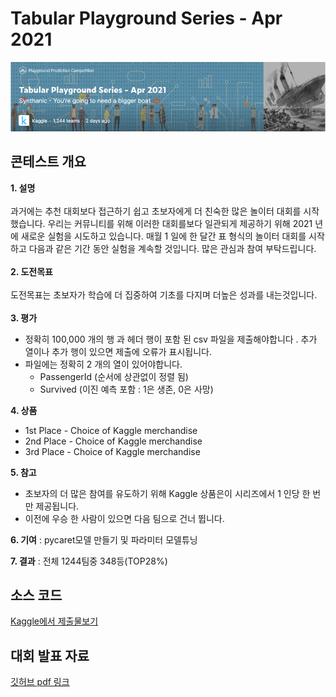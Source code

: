 # Tabular Playground Series - Apr 2021

![](https://github.com/KJM94/Team_Project/blob/main/Tabular_Playground_Series_-_Apr_2021/image/Tabular%20Playground%20Series%20-%20Apr%202021.PNG)

## 콘테스트 개요

**1. 설명**
<br/>
<br/>
과거에는 추천 대회보다 접근하기 쉽고 초보자에게 더 친숙한 많은 놀이터 대회를 시작했습니다.
우리는 커뮤니티를 위해 이러한 대회를보다 일관되게 제공하기 위해 2021 년에 새로운 실험을 시도하고 있습니다.
매월 1 일에 한 달간 표 형식의 놀이터 대회를 시작하고 다음과 같은 기간 동안 실험을 계속할 것입니다. 많은 관심과 참여 부탁드립니다.
<br/>
<br/>
**2. 도전목표**
<br/>
<br/>
도전목표는 초보자가 학습에 더 집중하여 기초를 다지며 더높은 성과를 내는것입니다.
<br/>
<br/>
**3. 평가**
<br/>
* 정확히 100,000 개의 행 과 헤더 행이 포함 된 csv 파일을 제출해야합니다 . 추가 열이나 추가 행이 있으면 제출에 오류가 표시됩니다.
* 파일에는 정확히 2 개의 열이 있어야합니다.
    * PassengerId (순서에 상관없이 정렬 됨)
    * Survived (이진 예측 포함 : 1은 생존, 0은 사망)

**4. 상품**
* 1st Place - Choice of Kaggle merchandise
* 2nd Place - Choice of Kaggle merchandise
* 3rd Place - Choice of Kaggle merchandise

**5. 참고**
* 초보자의 더 많은 참여를 유도하기 위해 Kaggle 상품은이 시리즈에서 1 인당 한 번만 제공됩니다.
* 이전에 우승 한 사람이 있으면 다음 팀으로 건너 뜁니다.

**6. 기여** : pycaret모델 만들기 및 파라미터 모델튜닝

**7. 결과** :  전체 1244팀중 348등(TOP28%)

## 소스 코드
[Kaggle에서 제출물보기](https://www.kaggle.com/kwonjungmin/titanic-visualization-bayesian-optimization)

## 대회 발표 자료
[깃허브 pdf 링크](https://github.com/KJM94/Team_project/blob/main/Tabular_Playground_Series_-_Apr_2021/titanic_TeamProj_final-.pdf)
